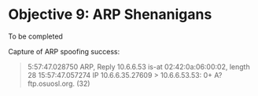 # Objective 9: ARP Shenanigans

To be completed


Capture of ARP spoofing success:

> 5:57:47.028750 ARP, Reply 10.6.6.53 is-at 02:42:0a:06:00:02, length 28
15:57:47.057274 IP 10.6.6.35.27609 > 10.6.6.53.53: 0+ A? ftp.osuosl.org. (32)


<!--stackedit_data:
eyJoaXN0b3J5IjpbLTg3ODM5MjIxNiw1MTQyMDkxNTldfQ==
-->